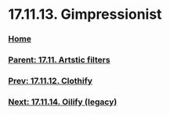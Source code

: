# 17.11.13. Gimpressionist

### [Home](./00-home.md)
### [Parent: 17.11. Artstic filters](./17-11-00-artstic-filters.md)
### [Prev: 17.11.12. Clothify](./17-11-12-clothify.md)
### [Next: 17.11.14. Oilify (legacy)](./17-11-14-oilify-legacy.md)
